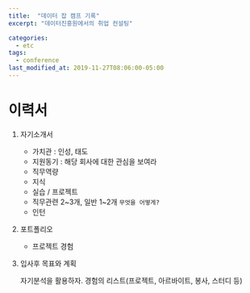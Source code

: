 ```yaml
---
title:  "데이터 잡 캠프 기록"
excerpt: "데이터진흥원에서의 취업 컨설팅"

categories:
  - etc
tags:
  - conference
last_modified_at: 2019-11-27T08:06:00-05:00
---
```

# 이력서

1. 자기소개서

    - 가치관 : 인성, 태도
    - 지원동기 : 해당 회사에 대한 관심을 보여라
    - 직무역량
    - 지식
    - 실습 / 프로젝트
    - 직무관련 2~3개, 일반 1~2개 `무엇을 어떻게?`
    - 인턴

2. 포트폴리오

	- 프로젝트 경험

3. 입사후 목표와 계획

	자기분석을 활용하자. 경험의 리스트(프로젝트, 아르바이트, 봉사, 스터디 등) 

